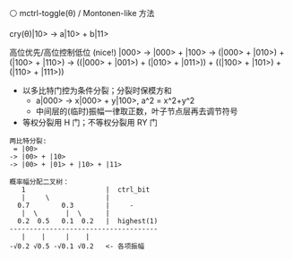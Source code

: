 ⚪ mctrl-toggle(θ) / Montonen-like 方法

cry(θ)|10> -> a|10> + b|11>

高位优先/高位控制低位 (nice!)
   |000>
-> |000> + |100>
-> (|000> + |010>) + (|100> + |110>)
-> ((|000> + |001>) + (|010> + |011>)) + ((|100> + |101>) + (|110> + |111>))

- 以多比特门控为条件分裂；分裂时保模方和
  - a|000> -> x|000> + y|100>, a^2 = x^2+y^2
  - 中间层的(临时)振幅一律取正数，叶子节点层再去调节符号
- 等权分裂用 H 门；不等权分裂用 RY 门

```
两比特分裂:
 = |00>
-> |00> + |10>
-> |00> + |01> + |10> + |11>

概率幅分配二叉树：
   1                    |  ctrl_bit
   |     \              |
  0.7        0.3        |     - 
   |  \       |  \      |
  0.2  0.5   0.1  0.2   |  highest(1)
-------------------------------------
   |    |     |    |
-√0.2 √0.5 -√0.1 √0.2   <- 各项振幅
```
